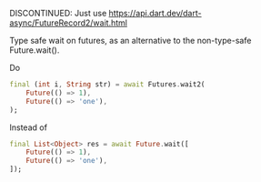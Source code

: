 DISCONTINUED: Just use https://api.dart.dev/dart-async/FutureRecord2/wait.html

Type safe wait on futures, as an alternative to the non-type-safe Future.wait().

Do
```dart
final (int i, String str) = await Futures.wait2(
    Future(() => 1),
    Future(() => 'one'),
);
```

Instead of
```dart
final List<Object> res = await Future.wait([
    Future(() => 1),
    Future(() => 'one'),
]);
```